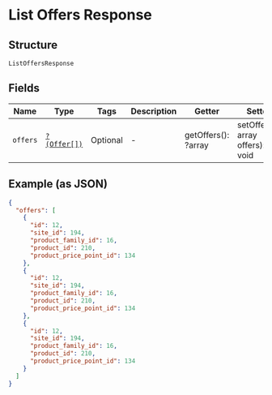 
# List Offers Response

## Structure

`ListOffersResponse`

## Fields

| Name | Type | Tags | Description | Getter | Setter |
|  --- | --- | --- | --- | --- | --- |
| `offers` | [`?(Offer[])`](../../doc/models/offer.md) | Optional | - | getOffers(): ?array | setOffers(?array offers): void |

## Example (as JSON)

```json
{
  "offers": [
    {
      "id": 12,
      "site_id": 194,
      "product_family_id": 16,
      "product_id": 210,
      "product_price_point_id": 134
    },
    {
      "id": 12,
      "site_id": 194,
      "product_family_id": 16,
      "product_id": 210,
      "product_price_point_id": 134
    },
    {
      "id": 12,
      "site_id": 194,
      "product_family_id": 16,
      "product_id": 210,
      "product_price_point_id": 134
    }
  ]
}
```

